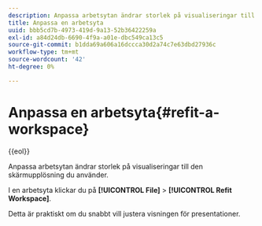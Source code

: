 ```yaml
---
description: Anpassa arbetsytan ändrar storlek på visualiseringar till den skärmupplösning du använder.
title: Anpassa en arbetsyta
uuid: bbb5cd7b-4973-419d-9a13-52b36422259a
exl-id: a84d24db-6690-4f9a-a01e-dbc549ca13c5
source-git-commit: b1dda69a606a16dccca30d2a74c7e63dbd27936c
workflow-type: tm+mt
source-wordcount: '42'
ht-degree: 0%

---
```


# Anpassa en arbetsyta{#refit-a-workspace}

{{eol}}

Anpassa arbetsytan ändrar storlek på visualiseringar till den skärmupplösning du använder.

I en arbetsyta klickar du på **[!UICONTROL File]** > **[!UICONTROL Refit Workspace]**.

Detta är praktiskt om du snabbt vill justera visningen för presentationer.
